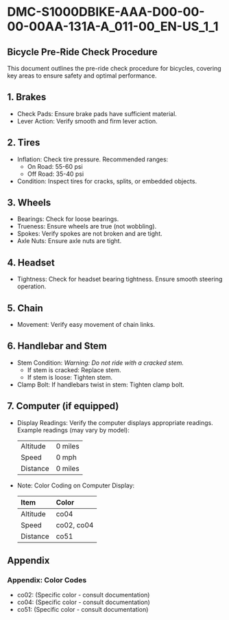 # DMC-S1000DBIKE-AAA-D00-00-00-00AA-131A-A_011-00_EN-US_1_1

## Bicycle Pre-Ride Check Procedure

This document outlines the pre-ride check procedure for bicycles, covering key areas to ensure safety and optimal performance.

## 1. Brakes

*   Check Pads: Ensure brake pads have sufficient material.
*   Lever Action: Verify smooth and firm lever action.

## 2. Tires

*   Inflation: Check tire pressure. Recommended ranges:
    *   On Road: 55-60 psi
    *   Off Road: 35-40 psi
*   Condition: Inspect tires for cracks, splits, or embedded objects.

## 3. Wheels

*   Bearings: Check for loose bearings.
*   Trueness: Ensure wheels are true (not wobbling).
*   Spokes: Verify spokes are not broken and are tight.
*   Axle Nuts: Ensure axle nuts are tight.

## 4. Headset

*   Tightness: Check for headset bearing tightness. Ensure smooth steering operation.

## 5. Chain

*   Movement: Verify easy movement of chain links.

## 6. Handlebar and Stem

*   Stem Condition: *Warning: Do not ride with a cracked stem.*
    *   If stem is cracked: Replace stem.
    *   If stem is loose: Tighten stem.
*   Clamp Bolt: If handlebars twist in stem: Tighten clamp bolt.

## 7. Computer (if equipped)

*   Display Readings: Verify the computer displays appropriate readings. Example readings (may vary by model):

    |           |           |
    | :-------- | :-------- |
    | Altitude  | 0 miles   |
    | Speed     | 0 mph     |
    | Distance  | 0 miles   |

*   Note: Color Coding on Computer Display:

    | Item       | Color    |
    | :--------- | :------- |
    | Altitude   | co04     |
    | Speed      | co02, co04 |
    | Distance   | co51     |

## Appendix

### Appendix: Color Codes

*   co02: (Specific color - consult documentation)
*   co04: (Specific color - consult documentation)
*   co51: (Specific color - consult documentation)